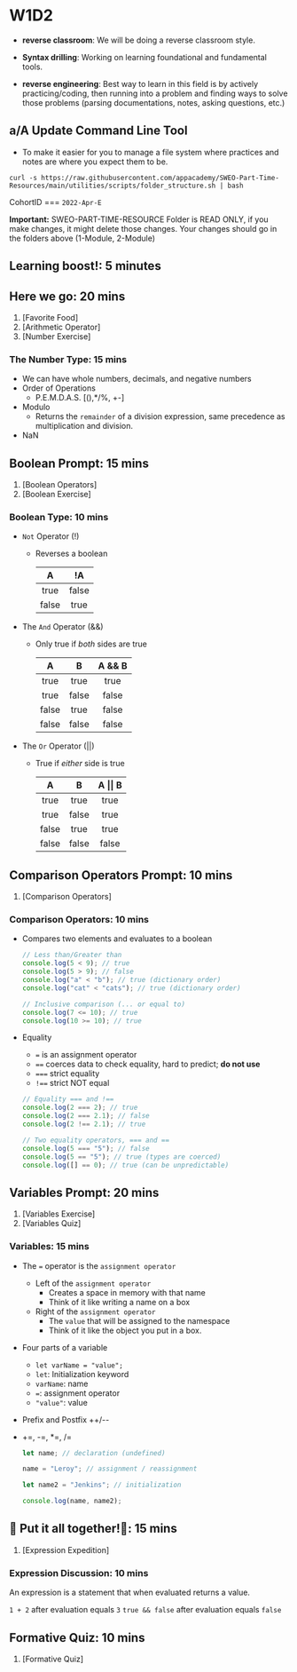 # W1D2
- **reverse classroom**: We will be doing a reverse classroom style.

- **Syntax drilling**: Working on learning foundational and fundamental tools.

- **reverse engineering**: Best way to learn in this field is by actively practicing/coding, then running into a problem and finding ways to solve those problems (parsing documentations, notes, asking questions, etc.)

## a/A Update Command Line Tool

- To make it easier for you to manage a file system where practices and
  notes are where you expect them to be.

`curl -s https://raw.githubusercontent.com/appacademy/SWEO-Part-Time-Resources/main/utilities/scripts/folder_structure.sh | bash`

CohortID === `2022-Apr-E`

**Important:** SWEO-PART-TIME-RESOURCE Folder is READ ONLY, if you make changes, it might delete those changes. Your changes should go in the folders above (1-Module, 2-Module)

## Learning boost!: 5 minutes

## Here we go: 20 mins

1. [Favorite Food]
2. [Arithmetic Operator]
3. [Number Exercise]

### The Number Type: 15 mins

- We can have whole numbers, decimals, and negative numbers
- Order of Operations
  - P.E.M.D.A.S. [(),*/%, +-]
- Modulo
  - Returns the `remainder` of a division expression, same precedence as
    multiplication and division.
- NaN

## Boolean Prompt: 15 mins

1. [Boolean Operators]
2. [Boolean Exercise]

### Boolean Type: 10 mins

- `Not` Operator (!)

  - Reverses a boolean

    |   A   |  !A   |
    | :---: | :---: |
    | true  | false |
    | false | true  |

- The `And` Operator (&&)

  - Only true if _both_ sides are true

    |   A   |   B   | A && B |
    | :---: | :---: | :----: |
    | true  | true  |  true  |
    | true  | false | false  |
    | false | true  | false  |
    | false | false | false  |

- The `Or` Operator (||)

  - True if _either_ side is true

    |   A   |   B   | A \|\| B |
    | :---: | :---: | :------: |
    | true  | true  |   true   |
    | true  | false |   true   |
    | false | true  |   true   |
    | false | false |  false   |

## Comparison Operators Prompt: 10 mins

1. [Comparison Operators]

### Comparison Operators: 10 mins

- Compares two elements and evaluates to a boolean

  ```js
  // Less than/Greater than
  console.log(5 < 9); // true
  console.log(5 > 9); // false
  console.log("a" < "b"); // true (dictionary order)
  console.log("cat" < "cats"); // true (dictionary order)

  // Inclusive comparison (... or equal to)
  console.log(7 <= 10); // true
  console.log(10 >= 10); // true
  ```

- Equality

  - `=` is an assignment operator
  - `==` coerces data to check equality, hard to predict; **do not use**
  - `===` strict equality
  - `!==` strict NOT equal

  ```js
  // Equality === and !==
  console.log(2 === 2); // true
  console.log(2 === 2.1); // false
  console.log(2 !== 2.1); // true

  // Two equality operators, === and ==
  console.log(5 === "5"); // false
  console.log(5 == "5"); // true (types are coerced)
  console.log([] == 0); // true (can be unpredictable)
  ```

## Variables Prompt: 20 mins

1. [Variables Exercise]
2. [Variables Quiz]

### Variables: 15 mins

- The `=` operator is the `assignment operator`
  - Left of the `assignment operator`
    - Creates a space in memory with that name
    - Think of it like writing a name on a box
  - Right of the `assignment operator`
    - The `value` that will be assigned to the namespace
    - Think of it like the object you put in a box.
- Four parts of a variable

  - `let varName = "value";`
  - `let`: Initialization keyword
  - `varName`: name
  - `=`: assignment operator
  - `"value"`: value

- Prefix and Postfix ++/--
- +=, -=, \*=, /=

  ```js
  let name; // declaration (undefined)

  name = "Leroy"; // assignment / reassignment

  let name2 = "Jenkins"; // initialization

  console.log(name, name2);
  ```

## 🎵 Put it all together!🎵: 15 mins

1. [Expression Expedition]

### Expression Discussion: 10 mins

An expression is a statement that when evaluated returns a value.

`1 + 2` after evaluation equals `3`
`true && false` after evaluation equals `false`

## Formative Quiz: 10 mins

1. [Formative Quiz]

